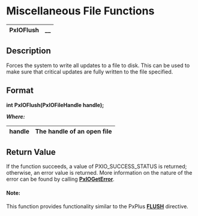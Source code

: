 # Miscellaneous File Functions 

**PxIOFlush** |  **__**  
---|---  
  
## Description

Forces the system to write all updates to a file to disk. This can be used to make sure that critical updates are fully written to the file specified.

## Format

**int** **PxIOFlush(PxIOFileHandle handle);**

**_Where:_**

**handle** |  The handle of an open file  
---|---  
  
## Return Value

If the function succeeds, a value of PXIO_SUCCESS_STATUS is returned; otherwise, an error value is returned. More information on the nature of the error can be found by calling **[PxIOGetError](../Error%20Functions/PxIOGetError.md)**.

#### **Note:**  
This function provides functionality similar to the PxPlus **[FLUSH](../../../directives/flush.md)** directive.
